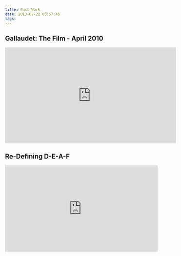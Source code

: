 ```yaml
---
title: Past Work
date: 2013-02-22 03:57:46
tags: 
---
```

<h2>Gallaudet: The Film - April 2010</h2>
<object width="560" height="315" classid="clsid:d27cdb6e-ae6d-11cf-96b8-444553540000" codebase="http://download.macromedia.com/pub/shockwave/cabs/flash/swflash.cab#version=6,0,40,0"><param name="allowFullScreen" value="true" /><param name="allowscriptaccess" value="always" /><param name="src" value="http://www.youtube.com/v/VmXtio32gms?version=3&amp;hl=en_US" /><param name="allowfullscreen" value="true" /><embed width="560" height="315" type="application/x-shockwave-flash" src="http://www.youtube.com/v/VmXtio32gms?version=3&amp;hl=en_US" allowFullScreen="true" allowscriptaccess="always" allowfullscreen="true" /></object>

<h2>Re-Defining D-E-A-F</h2>
<iframe src="http://player.vimeo.com/video/12817361?portrait=0&amp;color=ff9933" width="500" height="283" frameborder="0" webkitAllowFullScreen mozallowfullscreen allowFullScreen></iframe>